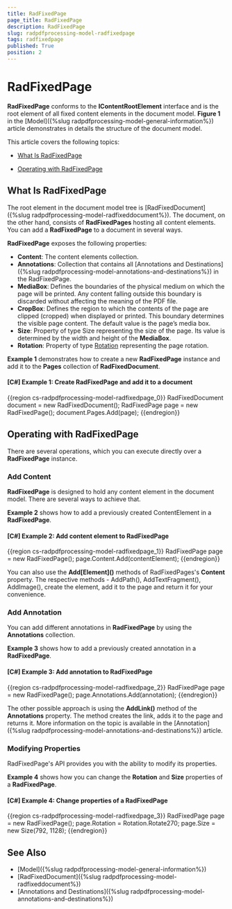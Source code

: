 ```yaml
---
title: RadFixedPage
page_title: RadFixedPage
description: RadFixedPage
slug: radpdfprocessing-model-radfixedpage
tags: radfixedpage
published: True
position: 2
---
```


# RadFixedPage



__RadFixedPage__ conforms to the __IContentRootElement__ interface and is the root element of all fixed content elements in the document model. __Figure 1__ in the [Model]({%slug radpdfprocessing-model-general-information%}) article  demonstrates in details the structure of the document model.
      

This article covers the following topics:
      

* [What Is RadFixedPage](#what-is-radfixedpage)

* [Operating with RadFixedPage](#operating-with-radfixedpage)

## What Is RadFixedPage

The root element in the document model tree is [RadFixedDocument]({%slug radpdfprocessing-model-radfixeddocument%}). The document, on the other hand, consists of __RadFixedPages__ hosting all content elements. You can add a __RadFixedPage__ to a document in several ways.
        

__RadFixedPage__ exposes the following properties:
        

* __Content__: The content elements collection.
* __Annotations__: Collection that contains all [Annotations and Destinations]({%slug radpdfprocessing-model-annotations-and-destinations%}) in the RadFixedPage.
* __MediaBox__: Defines the boundaries of the physical medium on which the page will be printed. Any content falling outside this boundary is discarded without affecting the meaning of the PDF file. 
* __CropBox__: Defines the region to which the contents of the page are clipped (cropped) when displayed or printed. This boundary determines the visible page content. The default value is the page’s media box. 
* __Size__: Property of type Size representing the size of the page. Its value is determined by the width and height of the **MediaBox**.
* __Rotation__: Property of type [Rotation](https://docs.telerik.com/devtools/document-processing/api/Telerik.Windows.Documents.Fixed.Model.Data.Rotation.html) representing the page rotation.
            

__Example 1__ demonstrates how to create a new __RadFixedPage__ instance and add it to the __Pages__ collection of __RadFixedDocument__.
        

#### __[C#] Example 1: Create RadFixedPage and add it to a document__ 

{{region cs-radpdfprocessing-model-radfixedpage_0}}
	RadFixedDocument document = new RadFixedDocument();
	RadFixedPage page = new RadFixedPage();
	document.Pages.Add(page);
{{endregion}}



## Operating with RadFixedPage

There are several operations, which you can execute directly over a __RadFixedPage__ instance.
        

### Add Content

__RadFixedPage__ is designed to hold any content element in the document model. There are several ways to achieve that.
            

__Example 2__ shows how to add a previously created ContentElement in a __RadFixedPage__.
            

#### __[C#] Example 2: Add content element to RadFixedPage__

{{region cs-radpdfprocessing-model-radfixedpage_1}}
	RadFixedPage page = new RadFixedPage();
	page.Content.Add(contentElement);
{{endregion}}



You can also use the __Add\[Element]()__ methods of RadFixedPages's __Content__ property. The respective methods - AddPath(), AddTextFragment(), AddImage(), create the element, add it to the page and return it for your convenience.
            

### Add Annotation

You can add different annotations in __RadFixedPage__ by using the __Annotations__ collection.
            

__Example 3__ shows how to add a previously created annotation in a __RadFixedPage__.
            

#### __[C#] Example 3: Add annotation to RadFixedPage__

{{region cs-radpdfprocessing-model-radfixedpage_2}}
	RadFixedPage page = new RadFixedPage();
	page.Annotations.Add(annotation);
{{endregion}}



The other possible approach is using the __AddLink()__ method of the __Annotations__ property. The method creates the link, adds it to the page and returns it. More information on the topic is available in the [Annotation]({%slug radpdfprocessing-model-annotations-and-destinations%}) article.
            

### Modifying Properties

RadFixedPage's API provides you with the ability to modify its properties.
            

__Example 4__ shows how you can change the __Rotation__ and __Size__ properties of a __RadFixedPage__.
            

#### __[C#] Example 4: Change properties of a RadFixedPage__

{{region cs-radpdfprocessing-model-radfixedpage_3}}
	RadFixedPage page = new RadFixedPage();
	page.Rotation = Rotation.Rotate270;
	page.Size = new Size(792, 1128);
{{endregion}}



## See Also

 * [Model]({%slug radpdfprocessing-model-general-information%})
 * [RadFixedDocument]({%slug radpdfprocessing-model-radfixeddocument%})
 * [Annotations and Destinations]({%slug radpdfprocessing-model-annotations-and-destinations%})
